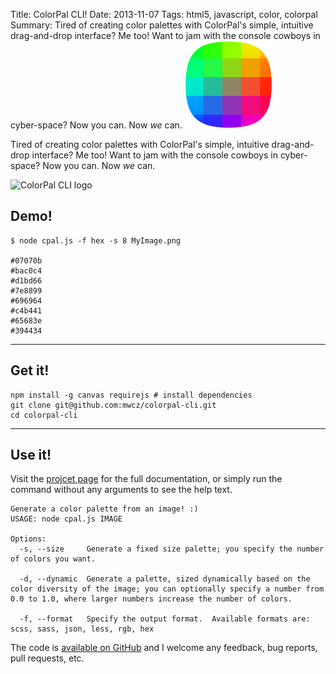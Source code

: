 Title: ColorPal CLI!
Date: 2013-11-07
Tags: html5, javascript, color, colorpal
Summary: Tired of creating color palettes with ColorPal's simple, intuitive drag-and-drop interface?  Me too!  Want to jam with the console cowboys in cyber-space?  Now you can.  Now *we* can.  ![ColorPal CLI logo](/static/images/023/colorpal_cli_logo.png "ColorPal CLI logo")

Tired of creating color palettes with ColorPal's simple, intuitive
drag-and-drop interface?  Me too!  Want to jam with the console cowboys in
cyber-space?  Now you can.  Now *we* can.

![ColorPal CLI logo]({filename}/static/images/023/colorpal_cli_logo.png "ColorPal CLI logo")

## Demo!

    $ node cpal.js -f hex -s 8 MyImage.png

    #07070b
    #bac0c4
    #d1bd66
    #7e8899
    #696964
    #c4b441
    #65683e
    #394434

-------------------------------------------------------------------------------

## Get it!

    npm install -g canvas requirejs # install dependencies
    git clone git@github.com:mwcz/colorpal-cli.git
    cd colorpal-cli

-------------------------------------------------------------------------------

## Use it!

Visit the [projcet page][1] for the full documentation, or simply run the
command without any arguments to see the help text.

    Generate a color palette from an image! :)
    USAGE: node cpal.js IMAGE

    Options:
      -s, --size     Generate a fixed size palette; you specify the number of colors you want.

      -d, --dynamic  Generate a palette, sized dynamically based on the color diversity of the image; you can optionally specify a number from 0.0 to 1.0, where larger numbers increase the number of colors.

      -f, --format   Specify the output format.  Available formats are: scss, sass, json, less, rgb, hex

The code is [available on GitHub][2] and I welcome any feedback, bug reports,
pull requests, etc.

[1]: /projects/colorpal-cli "ColorPal CLI project page"
[2]: https://github.com/mwcz/colorpal-cli "ColorPal CLI code repository"
